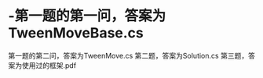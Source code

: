 # -第一题的第一问，答案为TweenMoveBase.cs
   第一题的第二问，答案为TweenMove.cs
   第二题，答案为Solution.cs
   第三题，答案为使用过的框架.pdf
